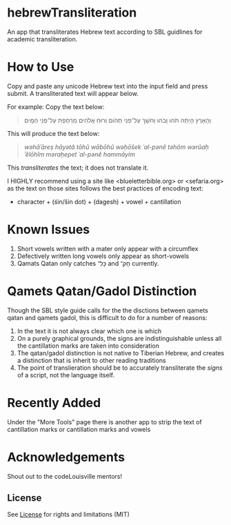 # hebrewTransliteration
An app that transliterates Hebrew text according to SBL guidlines for academic transliteration.

# How to Use
Copy and paste any unicode Hebrew text into the input field and press submit. A transliterated text will appear below.

For example:
Copy the text below:

>וְהָאָרֶץ הָיְתָה תֹהוּ וָבֹהוּ וְחֹשֶׁךְ עַל־פְּנֵי תְהֹום וְרוּחַ אֱלֹהִים מְרַחֶפֶת עַל־פְּנֵי הַמָּֽיִם׃

This will produce the text below:

>*wǝhāʾāreṣ hāyǝtâ tōhû wābōhû wǝḥōšek ʿal-pǝnê tǝhôm wǝrûaḥ ʾĕlōhîm mǝraḥepet ʿal-pǝnê hammāyim*

This *transliterates* the text; it does not translate it.

I HIGHLY recommend using a site like <blueletterbible.org> or <sefaria.org> as the text on those sites follows the best practices of encoding text: 
  
* character + (śin/šin dot) + (dagesh) + vowel + cantillation

# Known Issues

1. Short vowels written with a mater only appear with a circumflex
2. Defectively written long vowels only appear as short-vowels
3. Qamats Qatan only catches כָּל־ and חָק־ currently.

# Qamets Qatan/Gadol Distinction
Though the SBL style guide calls for the the disctions between qamets qatan and qamets gadol, this is difficult to do for a number of reasons:

1. In the text it is not always clear which one is which
2. On a purely graphical grounds, the signs are indistinguishable unless all the cantillation marks are taken into consideration
3. The qatan/gadol distinction is not native to Tiberian Hebrew, and creates a distinction that is inherit to other reading traditions
4. The point of translieration should be to accurately transliterate the *signs* of a script, not the language itself.

# Recently Added
Under the "More Tools" page there is another app to strip the text of cantillation marks or cantillation marks and vowels

# Acknowledgements
Shout out to the codeLouisville mentors!

## License

See [License](./license.md) for rights and limitations (MIT)